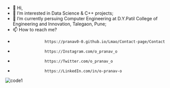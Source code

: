 - 👋 Hi,
- 👀 I’m interested in Data Science & C++ projects;
- 🌱 I’m currently persuing Computer Engineering at D.Y.Patil College of Engineering and Innovation, Talegaon, Pune;
- 📫 How to reach me?
-                   https://pranav0-0.github.io/Lmao/Contact-page/Contact
-                   https://Instagram.com/o_pranav_o
-                   https://Twitter.com/o_pranav_o
-                   https://LinkedIn.com/in/o-pranav-o
![code1](https://user-images.githubusercontent.com/69789104/162122854-a94c8543-1ef9-49a0-afe7-495e0db59f88.gif)
